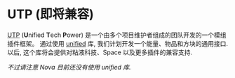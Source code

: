 # UTP (即将兼容)

[UTP](https://github.com/UnifiedTechPower) (**U**nified **T**ech **P**ower) 是一个由多个项目维护者组成的团队开发的一个模组插件框架。
通过使用 [unified](https://github.com/UnifiedTechPower/unified) 库, 我们计划开发一个能量、物品和方块的通用接口.
以后, 这个库将会提供对粘液科技、Space 以及更多插件的兼容支持.

_不过请注意 Nova 目前还没有使用 unified 库._